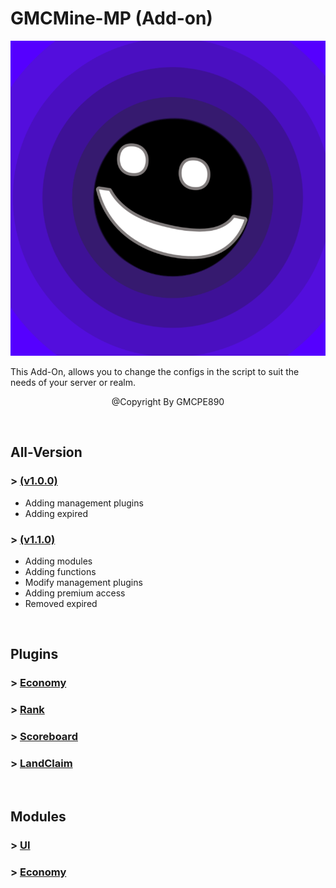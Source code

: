 # GMCMine-MP (Add-on)

![](pack_icon.png?raw=true)

This Add-On, allows you to change the configs in the
script to suit the needs of your server or realm.

<p align="center">@Copyright By GMCPE890</p>

<br />
<h2>All-Version</h2>
<h3>> <a href="./Version/GMCMine-MP%20(v1.0.0).md">(v1.0.0)</a></h3>

- <a>Adding management plugins</a>
- <a>Adding expired</a>

<h3>> <a href="./Version/GMCMine-MP%20(v1.1.0).md">(v1.1.0)</a></h3>

- <a>Adding modules</a>
- <a>Adding functions</a>
- <a>Modify management plugins</a>
- <a>Adding premium access</a>
- <a>Removed expired</a>

<br />
<h2>Plugins</h2>
<h3>> <a href="./Not Found">Economy</a></h3>
<h3>> <a href="./Not Found">Rank</a></h3>
<h3>> <a href="./Not Found">Scoreboard</a></h3>
<h3>> <a href="./Not Found">LandClaim</a></h3>

<br />
<h2>Modules</h2>
<h3>> <a href="./Not Found">UI</a></h3>
<h3>> <a href="./Not Found">Economy</a></h3>

